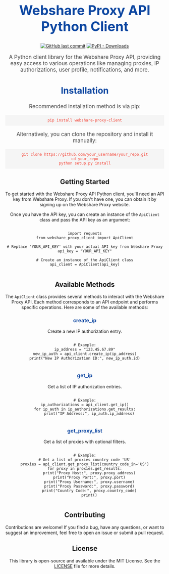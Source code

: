 <div align="center">
  <h1 style="color: #0d47a1; font-size: 3em;">Webshare Proxy API Python Client</h1>
  
  <p>
    <a href="https://github.com/your_username/your_repo/commits/main"><img src="https://img.shields.io/github/last-commit/your_username/your_repo?label=last%20updated&color=blueviolet" alt="GitHub last commit"></a>
    <a href="https://pypi.org/project/your-repo/"><img src="https://img.shields.io/pypi/dw/your-repo?color=blueviolet" alt="PyPI - Downloads"></a>
  </p>

  <p style="font-size: 1.2em; color: #424242;">A Python client library for the Webshare Proxy API, providing easy access to various operations like managing proxies, IP authorizations, user profile, notifications, and more.</p>
  
  <h2 style="color: #0d47a1; font-size: 2em;">Installation</h2>
  
  <p style="font-size: 1.2em; color: #424242;">Recommended installation method is via pip:</p>
  
  <pre style="background-color: #f5f5f5; padding: 10px;"><code style="color: #f44336;">pip install webshare-proxy-client</code></pre>
  
  <p style="font-size: 1.2em; color: #424242;">Alternatively, you can clone the repository and install it manually:</p>
  
  <pre style="background-color: #f5f5f5; padding: 10px;"><code style="color: #f44336;">git clone https://github.com/your_username/your_repo.git
cd your_repo
python setup.py install</code></pre>
  
</div>

<div align="center">
  <h2>Getting Started</h2>

  <p>
    To get started with the Webshare Proxy API Python client, you'll need an API key from Webshare Proxy. If you don't have one, you can obtain it by signing up on the Webshare Proxy website.
  </p>

  <p>
    Once you have the API key, you can create an instance of the <code>ApiClient</code> class and pass the API key as an argument:
  </p>

  <pre><code class="language-python">
import requests
from webshare_proxy_client import ApiClient

# Replace 'YOUR_API_KEY' with your actual API key from Webshare Proxy
api_key = "YOUR_API_KEY"

# Create an instance of the ApiClient class
api_client = ApiClient(api_key)
  </code></pre>
</div>

<div align="center">
  <h2>Available Methods</h2>

  <p>
    The <code>ApiClient</code> class provides several methods to interact with the Webshare Proxy API. Each method corresponds to an API endpoint and performs specific operations. Here are some of the available methods:
  </p>

  <h3 style="color: #0d47a1;">create_ip</h3>
  <p>Create a new IP authorization entry.</p>

  <pre><code class="language-python">
# Example:
ip_address = "123.45.67.89"
new_ip_auth = api_client.create_ip(ip_address)
print("New IP Authorization ID:", new_ip_auth.id)
  </code></pre>

  <h3 style="color: #0d47a1;">get_ip</h3>
  <p>Get a list of IP authorization entries.</p>

  <pre><code class="language-python">
# Example:
ip_authorizations = api_client.get_ip()
for ip_auth in ip_authorizations.get_results:
    print("IP Address:", ip_auth.ip_address)
  </code></pre>

  <h3 style="color: #0d47a1;">get_proxy_list</h3>
  <p>Get a list of proxies with optional filters.</p>

  <pre><code class="language-python">
# Example:
# Get a list of proxies country code 'US'
proxies = api_client.get_proxy_list(country_code_in='US')
for proxy in proxies.get_results:
    print("Proxy Host:", proxy.proxy_address)
    print("Proxy Port:", proxy.port)
    print("Proxy Username:", proxy.username)
    print("Proxy Password:", proxy.password)
    print("Country Code:", proxy.country_code)
    print()
  </code></pre>

</div>

<div align="center">
  <h2>Contributing</h2>

  <p>
    Contributions are welcome! If you find a bug, have any questions, or want to suggest an improvement, feel free to open an issue or submit a pull request.
  </p>
</div>

<div align="center">
  <h2>License</h2>

  <p>
    This library is open-source and available under the MIT License. See the <a href="LICENSE">LICENSE</a> file for more details.
  </p>
</div>
